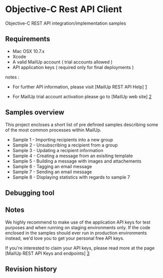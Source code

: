 Objective-C Rest API Client 
================
Objective-C REST API integration/implementation samples

Requirements
------------------------
* Mac OSX 10.7.x
* Xcode
* A valid MailUp account ( trial accounts allowed )
* API application keys ( required only for final deployments )


notes : 
* For further API information, please visit [MailUp REST API Help] [1] 
* For MailUp trial account activation please go to [MailUp web site] [2] 

  [1]: http://help.mailup.com/display/mailupapi/REST+API        "MailUp REST API Help"
  [2]: http://www.mailup.com/p/pc/mailup-free-trial-d44.htm        "MailUp web site"
  
Samples overview 
------------------------
This project encloses a short list of pre definied samples describing some of the most common processes within MailUp.

* Sample 1   - Importing recipients into a new group
* Sample 2   - Unsubscribing a recipient from a group
* Sample 3   - Updating a recipient information
* Sample 4   - Creating a message from an exisiting template
* Sample 5   - Building a message with images and attachements
* Sample 6   - Tagging an email message
* Sample 7   - Sending an email message
* Sample 8   - Displaying statistics with regards to sample 7

Debugging tool 
------------------------


Notes
------------------------
We highly recommend to make use of the application API keys for test purposes and when running on staging environments only.
If the code enclosed in the samples should ever run in production environments instead, we'd love you to get your personal free API keys.

If you're interested to claim your API keys, please read more at the page [MailUp REST API Keys and endpoints] [3] 

  [3]: http://help.mailup.com/display/mailupapi/All+API+Keys+and+Endpoints+in+one+page        "MailUp REST API Keys and endpoints"

Revision history
------------------------

